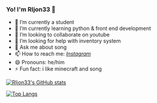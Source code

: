 ### Yo! I'm RIjon33 👋

- 🔭 I’m currently a student
- 🌱 I’m currently learning python & front end development
- 👯 I’m looking to collaborate on youtube
- 🤔 I’m looking for help with inventory system
- 💬 Ask me about song
- 📫 How to reach me: [_Instagram_](https://www.instagram.com/_rijon3/)
- 😄 Pronouns: he/him
- ⚡ Fun fact: i like minecraft and song

[![RIjon33's GitHub stats](https://github-readme-stats.vercel.app/api?username=RIjon33&theme=dracula)](https://github.com/RIjon33/github-readme-stats)

[![Top Langs](https://github-readme-stats.vercel.app/api/top-langs/?username=anuraghazra&layout=compact&theme=dracula)](https://github.com/anuraghazra/github-readme-stats)
